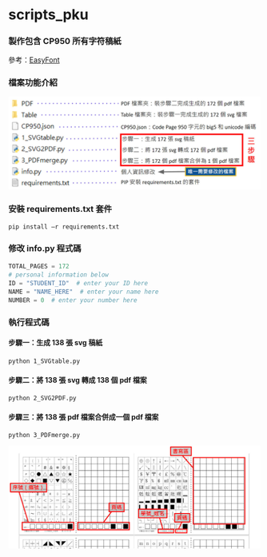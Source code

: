 # scripts_pku

### 製作包含 CP950 所有字符稿紙
參考：[EasyFont](https://www.wict.pku.edu.cn/zlian/easyfont/index.htm "EasyFont: A Style Learning based System to Easily Build Your Large-scale Handwriting Fonts")

### 檔案功能介紹
![GITHUB](https://raw.githubusercontent.com/Circle472/scripts_pku/main/scripts_pku_file.jpg)

### 安裝 requirements.txt 套件
```
pip install –r requirements.txt
```

### 修改 info.py 程式碼
```python
TOTAL_PAGES = 172
# personal information below
ID = "STUDENT_ID"  # enter your ID here
NAME = "NAME_HERE"  # enter your name here
NUMBER = 0  # enter your number here
```

### 執行程式碼
#### 步驟一：生成 138 張 svg 稿紙
```
python 1_SVGtable.py
```
#### 步驟二：將 138 張 svg 轉成 138 個 pdf 檔案
```
python 2_SVG2PDF.py
```
#### 步驟三：將 138 張 pdf 檔案合併成一個 pdf 檔案
```
python 3_PDFmerge.py
```
![GITHUB](https://raw.githubusercontent.com/Circle472/scripts_pku/main/scripts_pku_intro.jpg)
